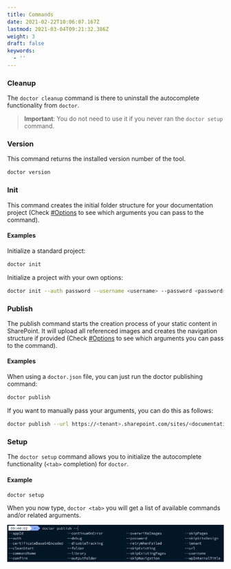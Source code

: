 ```yaml
---
title: Commands
date: 2021-02-22T10:06:07.167Z
lastmod: 2021-03-04T09:21:32.386Z
weight: 3
draft: false
keywords:
  - ''
---
```


### Cleanup

The `doctor cleanup` command is there to uninstall the autocomplete functionality from `doctor`. 

> **Important**: You do not need to use it if you never ran the `doctor setup` command.

### Version

This command returns the installed version number of the tool.

```sh
doctor version
```

### Init

This command creates the initial folder structure for your documentation project (Check [#Options](../options) to see which arguments you can pass to the command).

#### Examples

Initialize a standard project:

```sh
doctor init
```

Initialize a project with your own options:

```sh
doctor init --auth password --username <username> --password <password>
```

### Publish

The publish command starts the creation process of your static content in SharePoint. It will upload all referenced images and creates the navigation structure if provided (Check [#Options](../options) to see which arguments you can pass to the command).

#### Examples

When using a `doctor.json` file, you can just run the doctor publishing command:

```sh
doctor publish
```

If you want to manually pass your arguments, you can do this as follows:

```sh
doctor publish --url https://<tenant>.sharepoint.com/sites/<documentation>
```

### Setup

The `doctor setup` command allows you to initialize the autocomplete functionality (`<tab>` completion) for `doctor`.

#### Example

```
doctor setup
```

When you now type, `doctor <tab>` you will get a list of available commands and/or related arguments.

![autocomplete](./assets/autocomplete.png)
